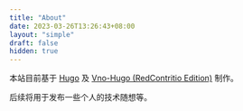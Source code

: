 ```yaml
---
title: "About"
date: 2023-03-26T13:26:43+08:00
layout: "simple"
draft: false
hidden: true
---
```


本站目前基于 [Hugo](https://gohugo.io/) 及 [Vno-Hugo (RedContritio Edition)](https://github.com/RedContritio/Vno-Hugo) 制作。

后续将用于发布一些个人的技术随想等。
